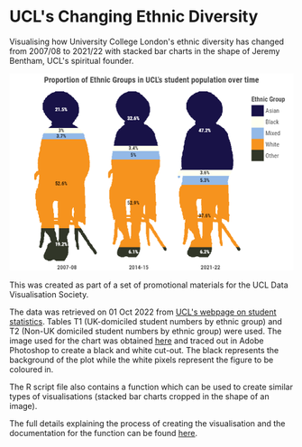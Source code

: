 # UCL's Changing Ethnic Diversity
Visualising how University College London's ethnic diversity has changed from 2007/08 to 2021/22 with stacked bar charts in the shape of Jeremy Bentham, UCL's spiritual founder.

<img src = "output.png" height = "350" width = "600">

This was created as part of a set of promotional materials for the UCL Data Visualisation Society. 

The data was retrieved on 01 Oct 2022 from <a href = "https://www.ucl.ac.uk/srs/student-statistics" target = "_blank"><u>UCL's webpage on student statistics</u></a>. Tables T1 (UK-domiciled student numbers by ethnic group) and T2 (Non-UK domiciled student numbers by ethnic group) were used. The image used for the chart was obtained <a href = "https://twitter.com/ucl/status/1232019125138051072/photo/1" target = "_blank"><u>here</u></a> and traced out in Adobe Photoshop to create a black and white cut-out. The black represents the background of the plot while the white pixels represent the figure to be coloured in.

The R script file also contains a function which can be used to create similar types of visualisations (stacked bar charts cropped in the shape of an image).

The full details explaining the process of creating the visualisation and the documentation for the function can be found <a href = "https://brendonkoh-portfolio.netlify.app/projects/ucls-changing-ethnic-diversity/" target = "_blank"><u>here</u></a>.
